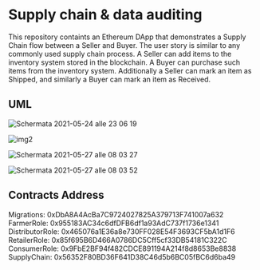 # Supply chain & data auditing

This repository containts an Ethereum DApp that demonstrates a Supply Chain flow between a Seller and Buyer. The user story is similar to any commonly used supply chain process. A Seller can add items to the inventory system stored in the blockchain. A Buyer can purchase such items from the inventory system. Additionally a Seller can mark an item as Shipped, and similarly a Buyer can mark an item as Received.

## UML 
![Schermata 2021-05-24 alle 23 06 19](https://user-images.githubusercontent.com/65971321/119775613-234c4300-bec4-11eb-8c09-3cbe1efd37d5.png)

![img2](https://user-images.githubusercontent.com/65971321/119775743-50005a80-bec4-11eb-8f76-fe75725b243d.png)

![Schermata 2021-05-27 alle 08 03 27](https://user-images.githubusercontent.com/65971321/119775827-6f978300-bec4-11eb-960e-674ac248af6f.png)

![Schermata 2021-05-27 alle 08 03 52](https://user-images.githubusercontent.com/65971321/119775960-9bb30400-bec4-11eb-9812-3837641981bd.png)

## Contracts Address

Migrations: 0xDbA8A4AcBa7C9724027825A379713F741007a632
FarmerRole: 0x955183AC34c6dfDFB6df1a93AdC737f1736e1341
DistributorRole: 0x465076a1E36a8e730FF028E54F3693CF5bA1d1F6
RetailerRole: 0x85f695B6D466A0786DC5Cff5cf33DB54181C322C
ConsumerRole: 0x9FbE2BF94f482CDCE891194A214f8d8653Be8838
SupplyChain: 0x56352F80BD36F641D38C46d5b6BC05fBC6d6ba49



